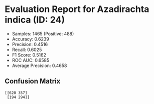 # Evaluation Report for Azadirachta indica (ID: 24)
- Samples: 1465 (Positive: 488)
- Accuracy: 0.6239
- Precision: 0.4516
- Recall: 0.6025
- F1 Score: 0.5162
- ROC AUC: 0.6585
- Average Precision: 0.4658

## Confusion Matrix
```
[[620 357]
 [194 294]]
```
